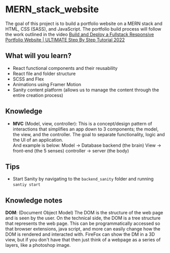 # MERN_stack_website

The goal of this project is to build a portfolio website on a MERN stack and HTML, CSS (SASS), and JavaScript. The portfolio build process will follow the work outlined in the video [Build and Deploy a Fullstack Responsive Portfolio Website | ULTIMATE Step By Step Tutorial 2022](https://www.youtube.com/watch?v=3HNyXCPDQ7Q)

## What will you learn?

- React functional components and their reusability
- React file and folder structure
- SCSS and Flex
- Animations using Framer Motion
- Sanity content platform (allows us to manage the content through the entire creation process)

## Knowledge

- **MVC** (Model, view, controller): This is a concept/design pattern of interactions that simplifies an app down to 3 components; the model, the view, and the controller. The goal to separate functionality, logic and the UI of an application.  
  And example is below:
    Model -> Database backend (the brain)
    View -> front-end (the 5 senses)
    controller -> server (the body)


## Tips

- Start Sanity by navigating to the `backend_sanity` folder and running `santiy start`
 


## Knowledge notes
**DOM**: (Document Object Model) The DOM is the structure of the web page and is seen by the user. On the technical side, the DOM is a tree structure that represents the web page. This can be programmatically accessed so that browser extensions, java script, and more can easily change how the DOM is rendered and interacted with. FireFox can show the DM in a 3D view, but if you don't have that then just think of a webpage as a series of layers, like a photoshop image.
